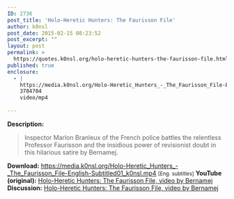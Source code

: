 ```yaml
---
ID: 2736
post_title: 'Holo-Heretic Hunters: The Faurisson File'
author: k0nsl
post_date: 2015-02-15 08:23:52
post_excerpt: ""
layout: post
permalink: >
  https://quotes.k0nsl.org/holo-heretic-hunters-the-faurisson-file.html
published: true
enclosure:
  - |
    https://media.k0nsl.org/Holo-Heretic_Hunters_-_The_Faurisson_File-English-Subtitled01_k0nsl.mp4
    3784704
    video/mp4
    
---
```

<strong>Description:</strong>
<blockquote>Inspector Marlon Branleux of the French police battles the relentless Professor Faurisson and the insidious power of revisionist doubt in this hilarious satire by Bernamej.</blockquote>

<strong>Download:</strong> <a href="https://media.k0nsl.org/Holo-Heretic_Hunters_-_The_Faurisson_File-English-Subtitled01_k0nsl.mp4" target="_blank">https://media.k0nsl.org/Holo-Heretic_Hunters_-_The_Faurisson_File-English-Subtitled01_k0nsl.mp4</a> <small>[Eng. subtitles]</small>
<strong>YouTube (original):</strong> <a href="https://www.youtube.com/watch?v=hZRsOYPXilI" target="_blank">Holo-Heretic Hunters: The Faurisson File, video by Bernamej</a>
<strong>Discussion:</strong> <a href="https://forum.codoh.com/viewtopic.php?f=2&t=9278#p70525" target="_blank">Holo-Heretic Hunters: The Faurisson File, video by Bernamej</a>